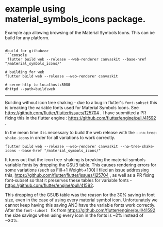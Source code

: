 # example using material_symbols_icons package.

Example app allowing browsing of the Material Symbols Icons.
This can be build for any platform.

```

#build for github>>>
```console
 flutter build web --release --web-renderer canvaskit --base-href "/material_symbols_icons/"

# building for web
flutter build web --release --web-renderer canvaskit

# serve http to localhost:8080
dhttpd --path=build\web
```

------

Building without icon tree shaking - due to a bug in flutter's `font-subset` this is breaking the variable fonts used for Material Symbols Icons.
See https://github.com/flutter/flutter/issues/125704 .
I have submitted a PR fixing this in the flutter engine : https://github.com/flutter/engine/pull/41592 .

In the mean time it is necessary to build the web release with the `--no-tree-shake-icons` in order for all variations to work correctly.

```console
flutter build web --release --web-renderer canvaskit --no-tree-shake-icons --base-href "/material_symbols_icons/"
```

It turns out that the icon tree-shaking is breaking the material symbols variable fonts by dropping the GSUB table.
This causes rendering errors for some variations (such as Fill->1 Weight->100)  I filed an issue addressing this, https://github.com/flutter/flutter/issues/125704 , as well as a PR fixing font-subset so that it preserves these tables for variable fonts - https://github.com/flutter/engine/pull/41592.

This dropping of the GSUB table was the reason for the 30% saving in font size, even in the case of using every material symbol icon.  Unfortunately we cannot keep having this saving AND have the variable fonts work correctly.  After the `font-subset ` fix from https://github.com/flutter/engine/pull/41592 the size savings when using every icon in the fonts is ~2% instead of ~30%.
